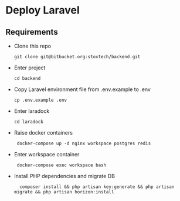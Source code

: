 # Deploy Laravel

## Requirements
* Clone this repo
  ```
  git clone git@bitbucket.org:stoxtech/backend.git
  ```
* Enter project
  ```
  cd backend
  ```
* Copy Laravel environment file from .env.example to .env
  ```
  cp .env.example .env
  ```
* Enter laradock
  ```
  cd laradock
  ```
  
* Raise docker containers
  ```
   docker-compose up -d nginx workspace postgres redis
  ```

* Enter workspace container
  ```
   docker-compose exec workspace bash
  ```

* Install PHP dependencies and migrate DB
  ```
    composer install && php artisan key:generate && php artisan migrate && php artisan horizon:install
  ```
